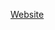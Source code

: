 [Website](https://web.archive.org/web/20201230123029/https://users.informatik.haw-hamburg.de/~klauck/AlguDat/aufgHA.html)
